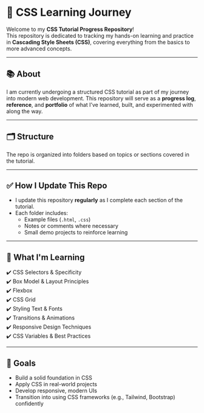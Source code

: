 # 🎨 CSS Learning Journey

Welcome to my **CSS Tutorial Progress Repository**!  
This repository is dedicated to tracking my hands-on learning and practice in **Cascading Style Sheets (CSS)**, covering everything from the basics to more advanced concepts.

---

## 📚 About

I am currently undergoing a structured CSS tutorial as part of my journey into modern web development. This repository will serve as a **progress log**, **reference**, and **portfolio** of what I’ve learned, built, and experimented with along the way.

---

## 🗂️ Structure

The repo is organized into folders based on topics or sections covered in the tutorial.

---

## ✅ How I Update This Repo

- I update this repository **regularly** as I complete each section of the tutorial.
- Each folder includes:
  - Example files (`.html`, `.css`)
  - Notes or comments where necessary
  - Small demo projects to reinforce learning

---

## 🧠 What I'm Learning

✔️ CSS Selectors & Specificity  
✔️ Box Model & Layout Principles  
✔️ Flexbox  
✔️ CSS Grid  
✔️ Styling Text & Fonts  
✔️ Transitions & Animations  
✔️ Responsive Design Techniques  
✔️ CSS Variables & Best Practices

---

## 🚀 Goals

- Build a solid foundation in CSS
- Apply CSS in real-world projects
- Develop responsive, modern UIs
- Transition into using CSS frameworks (e.g., Tailwind, Bootstrap) confidently
